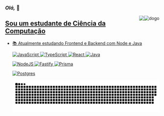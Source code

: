 ### _*Olá,*_ 👋

<img align="right" alt="dogo" src="https://c.tenor.com/jCI8X9bhx4gAAAAC/cowboy-bebop.gif">

<a href="https://www.linkedin.com/in/antonioferreirasales/" target="_blank"><img align = "right" src="https://img.shields.io/badge/-LinkedIn-%230077B5?style=for-the-badge&logo=linkedin&logoColor=white" target="_blank">

## Sou um estudante de Ciência da Computação

- 📚 Atualmente estudando Frontend e Backend com Node e Java

  ![JavaScript](https://img.shields.io/badge/javascript-%23323330.svg?logo=javascript&logoColor=%23F7DF1E)
  ![TypeScript](https://img.shields.io/badge/typescript-%23007ACC.svg?logo=typescript&logoColor=white)
  ![React](https://img.shields.io/badge/react-%2320232a.svg?logo=react&logoColor=%2361DAFB)
  ![Java](https://img.shields.io/badge/java-%23ED8B00.svg?logo=java&logoColor=white)

  ![NodeJS](https://img.shields.io/badge/node.js-6DA55F?logo=node.js&logoColor=white)
  ![Fastify](https://img.shields.io/badge/fastify-%23000000.svg?logo=fastify&logoColor=white)
  ![Prisma](https://img.shields.io/badge/Prisma-3982CE?logo=Prisma&logoColor=white)

  ![Postgres](https://img.shields.io/badge/postgres-%23316192.svg?logo=postgresql&logoColor=white)

  ![Snake animation](https://github.com/antonioferreirasales/antonioferreirasales/blob/output/github-contribution-grid-snake.svg)
